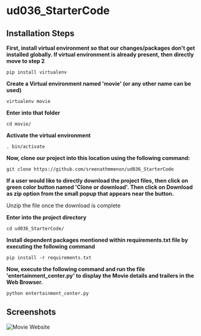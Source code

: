 # ud036_StarterCode

## Installation Steps

**First, install virtual environment so that our changes/packages don't get installed globally.
If virtual environment is already present, then directly move to step 2**

```
pip install virtualenv
```

**Create a Virtual environment named 'movie' (or any other name can be used)**
```
virtualenv movie
```

**Enter into that folder**
```
cd movie/
```

**Activate the virtual environment**
```
. bin/activate
```

**Now, clone our project into this location using the following command:**
```
git clone https://github.com/sreenathmmenon/ud036_StarterCode
```

**If a user would like to directly download the project files, then click on green color button named 'Clone or download'. 
Then click on Download as zip option from the small popup that appears near the button.**

Unzip the file once the download is complete

**Enter into the project directory**

```
cd ud036_StarterCode/
```

**Install dependent packages mentioned within requirements.txt file by executing the following command**
```
pip install -r requirements.txt
```

**Now, execute the following command and run the file 'entertainment_center.py' to display the Movie details and trailers in the Web Browser.**
```
python entertainment_center.py
```
## Screenshots


![Movie Website](https://github.com/sreenathmmenon/ud036_StarterCode/blob/master/screenshots/movie_trailer_website.png)
